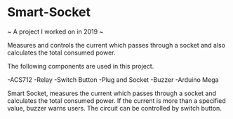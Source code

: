 # Smart-Socket

~ A project I worked on in 2019 ~

Measures and controls the current which passes through a socket and also calculates the total consumed power. 

The following components are used in this project.

-ACS712
-Relay
-Switch Button
-Plug and Socket
-Buzzer
-Arduino Mega

Smart Socket, measures the current which passes through a socket and calculates the total consumed power.
If the current is more than a specified value, buzzer warns users. The circuit can be controlled by switch button. 
